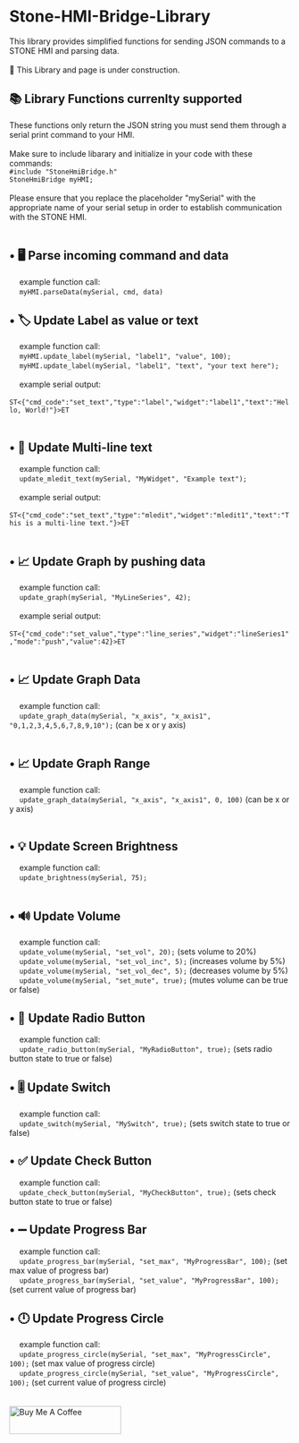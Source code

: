 # Stone-HMI-Bridge-Library
This library provides simplified functions for sending JSON commands to a STONE HMI and parsing data.
<br/><br/>
🚧 This Library and page is under construction.
<br/>
<h2>📚 Library Functions currenlty supported</h2>
These functions only return the JSON string you must send them through a serial print command to your HMI.
<br/>
<br/>
Make sure to include libarary and initialize in your code with these commands:<br/>
<code>#include "StoneHmiBridge.h"</code>
<br/>
<code>StoneHmiBridge myHMI;</code>
<br/>
<br/>
Please ensure that you replace the placeholder "mySerial" with the appropriate name of your serial setup in order to establish communication with the STONE HMI.
<br/>
<br/>
<h2>•  🖥️ Parse incoming command and data</h2>
&emsp; example function call:<br/>
&emsp; <code>myHMI.parseData(mySerial, cmd, data)</code></br>
<h2>•  🏷️ Update Label as value or text</h2>
&emsp; example function call:<br/>
&emsp; <code>myHMI.update_label(mySerial, "label1", "value", 100);</code>
<br/>
&emsp; <code>myHMI.update_label(mySerial, "label1", "text", "your text here");</code>
<br/>
<br/>
&emsp; example serial output:
<br/>
&emsp; <code>ST<{"cmd_code":"set_text","type":"label","widget":"label1","text":"Hello, World!"}>ET</code><br/>
<br/>
<h2>•  📜 Update Multi-line text</h2>
&emsp; example function call:<br/>
&emsp; <code>update_mledit_text(mySerial, "MyWidget", "Example text");</code>
<br/>
<br/>
&emsp; example serial output:
<br/>
&emsp; <code>ST<{"cmd_code":"set_text","type":"mledit","widget":"mledit1","text":"This is a multi-line text."}>ET</code><br/>
<br/>
<h2>•  📈 Update Graph by pushing data</h2>
&emsp; example function call:<br/>
&emsp; <code>update_graph(mySerial, "MyLineSeries", 42);</code>
<br/>
<br/>
&emsp; example serial output:
<br/>
&emsp; <code>ST<{"cmd_code":"set_value","type":"line_series","widget":"lineSeries1","mode":"push","value":42}>ET</code><br/>
<br/>
<h2>•  📈 Update Graph Data</h2>
&emsp; example function call:<br/>
&emsp; <code>update_graph_data(mySerial, "x_axis", "x_axis1", "0,1,2,3,4,5,6,7,8,9,10");</code> (can be x or y axis)
<br/>
<br/>
<h2>•  📈 Update Graph Range</h2>
&emsp; example function call:<br/>
&emsp; <code>update_graph_data(mySerial, "x_axis", "x_axis1", 0, 100)</code> (can be x or y axis)
<br/>
<br/>
<h2>•  💡 Update Screen Brightness</h2>
&emsp; example function call:<br/>
&emsp; <code>update_brightness(mySerial, 75);</code>
<br/>
<br/>
<h2>•  🔊 Update Volume</h2>
&emsp; example function call:<br/>
&emsp; <code>update_volume(mySerial, "set_vol", 20);</code> (sets volume to 20%)<br/>
&emsp; <code>update_volume(mySerial, "set_vol_inc", 5);</code> (increases volume by 5%)<br/>
&emsp; <code>update_volume(mySerial, "set_vol_dec", 5);</code> (decreases volume by 5%)<br/>
&emsp; <code>update_volume(mySerial, "set_mute", true);</code> (mutes volume can be true or false)
<h2>•  🔘 Update Radio Button</h2>
&emsp; example function call:<br/>
&emsp; <code>update_radio_button(mySerial, "MyRadioButton", true);</code> (sets radio button state to true or false)<br/>
<h2>•  🎚️ Update Switch</h2>
&emsp; example function call:<br/>
&emsp; <code>update_switch(mySerial, "MySwitch", true);</code> (sets switch state to true or false)<br/>
<h2>•  ✅ Update Check Button</h2>
&emsp; example function call:<br/>
&emsp; <code>update_check_button(mySerial, "MyCheckButton", true);</code> (sets check button state to true or false)<br/>
<h2>•  ➖ Update Progress Bar</h2>
&emsp; example function call:<br/>
&emsp; <code>update_progress_bar(mySerial, "set_max", "MyProgressBar", 100);</code> (set max value of progress bar)<br/>
&emsp; <code>update_progress_bar(mySerial, "set_value", "MyProgressBar", 100);</code> (set current value of progress bar)<br/>
<h2>•  🕛 Update Progress Circle</h2>
&emsp; example function call:<br/>
&emsp; <code>update_progress_circle(mySerial, "set_max", "MyProgressCircle", 100);</code> (set max value of progress circle)<br/>
&emsp; <code>update_progress_circle(mySerial, "set_value", "MyProgressCircle", 100);</code> (set current value of progress circle)<br/>
<br/>
<br/>
<a href="https://www.buymeacoffee.com/JoshMH91" target="_blank"><img src="https://cdn.buymeacoffee.com/buttons/default-yellow.png" alt="Buy Me A Coffee" height="50" width="200"></a>
